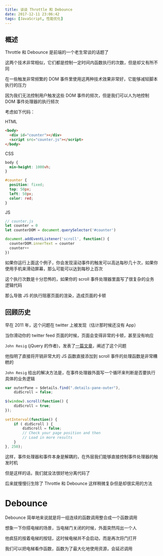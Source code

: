 ```yaml
---
title: 谈谈 Throttle 和 Debounce
date: 2017-12-11 23:06:42
tags: [JavaScript, 性能优化]
---
```


## 概述

Throttle 和 Debounce 是前端的一个老生常谈的话题了

这两个技术非常相似，它们都是控制一定时间内函数执行的次数，但是却又有所不同

在一些触发非常频繁的 DOM 事件里使用这两种技术效果非常好，它能够减轻脚本执行的压力

因为我们无法控制用户触发这些 DOM 事件的频次，但是我们可以人为地控制 DOM 事件处理器的执行频次

考虑如下代码：

HTML

``` html
<body>
  <div id="counter"></div>
  <script src="counter.js"></script>
</body>
```

CSS

``` css
body {
  min-height: 1000vh;
}

#counter {
  position: fixed;
  top: 50px;
  left: 50px;
  color: red;
}
```

JS

``` js
// counter.js
let counter = 0
let counterDOM = document.querySelector('#counter')

document.addEventListener('scroll', function() {
  counterDOM.innerText = counter
  counter++
})
```

如果你运行上面这个例子，你会发现滚动事件的触发可以高达每秒几十次，如果你使用手机来滑动屏幕，那么可能可以达到每秒上百次

这个执行次数是十分恐怖的，如果你的 scroll 事件处理器里面写了很复杂的业务逻辑代码

那么导致 JS 的执行阻塞页面的渲染，造成页面的卡顿

## 回顾历史

早在 2011 年，这个问题在 twitter 上被发现（估计那时候还没有 App）

当你滑动你的 twitter feed 页面的时候，页面会变得非常的卡顿，甚至没有响应

`John Resig` (jQuery 的作者)，发表了[一篇文章](http://ejohn.org/blog/learning-from-twitter)，阐述了这个问题

他指明了直接将开销非常大的 JS 函数直接添加到 scroll 事件的处理函数是非常糟糕的

`John Resig` 给出的解决方法是，在事件处理器外面写一个循环来判断是否要执行具体的业务逻辑

``` js
var outerPane = $details.find(".details-pane-outer"),
    didScroll = false;
 
$(window).scroll(function() {
    didScroll = true;
});
 
setInterval(function() {
    if ( didScroll ) {
        didScroll = false;
        // Check your page position and then
        // Load in more results
    }
}, 250);
```

这样，事件处理器和事件本身是解耦的，在外层我们能够直接控制事件处理器的触发时机

但是这样的话，我们就没法很好地分离代码了

后来就慢慢衍生除了 Throttle 和 Debounce 这样稍微复杂但是却很实用的方法

# Debounce

Debounce 简单地来说就是将一组连续的函数调用整合成一个函数调用

想象一下你搭电梯的场景，当电梯门关闭的时候，外面突然闯出一个人

他疯狂的按着电梯的按钮，这时候电梯并不会启动，而是再次将门打开

我们可以把电梯看作函数，函数为了最大化地使用资源，会延迟调用


